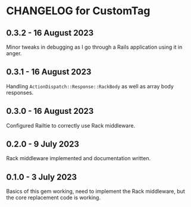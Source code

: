# CHANGELOG for CustomTag

## 0.3.2 - 16 August 2023

Minor tweaks in debugging as I go through a Rails application using it in anger.

## 0.3.1 - 16 August 2023

Handling `ActionDispatch::Response::RackBody` as well as array body responses.

## 0.3.0 - 16 August 2023

Configured Railtie to correctly use Rack middleware.

## 0.2.0 - 9 July 2023

Rack middleware implemented and documentation written.

## 0.1.0 - 3 July 2023

Basics of this gem working, need to implement the Rack middleware, but the core replacement code is working.
